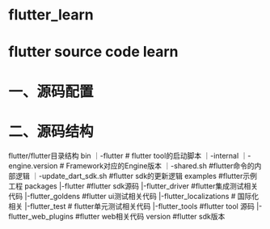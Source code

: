 # flutter_learn
# flutter source code learn

# 一、源码配置

# 二、源码结构
flutter/flutter目录结构
bin
  ｜-flutter # flutter tool的启动脚本
  ｜-internal
    ｜-engine.version # Framework对应的Engine版本
    ｜-shared.sh #flutter命令的内部逻辑
    ｜-update_dart_sdk.sh #flutter sdk的更新逻辑
examples #flutter示例工程
packages
  |-flutter #flutter sdk源码
  |-flutter_driver #flutter集成测试相关代码
  |-flutter_goldens #flutter ui测试相关代码
  |-flutter_localizations # 国际化相关
  |-flutter_test # flutter单元测试相关代码
  |-flutter_tools #flutter tool 源码
  |-flutter_web_plugins #flutter web相关代码
version #flutter sdk版本
